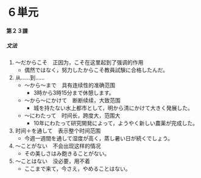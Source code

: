 # ６単元
#### 第２３課
##### 文法
1. ～だからこそ　正因为，こそ在这里起到了强调的作用
	- 偶然ではなく，努力したからこそ教員試験に合格したんだ。
1. 从……到……
	- ～から～まで　具有连续性的准确范围
		- 3時から3時15分まで休憩します。
	- ～から～にかけて　断断续续，大致范围
		- 城を持たない水上都市として，明から清にかけて大きく発展した。
	- ～にわたって　时间长，跨度大，范围大
		- 10年にわたって研究開発によって，ようやく新しい農薬が完成した。
1. 时间＋を通して　表示整个时间范围
	- 今週一週間を通して湿度が高く，蒸し暑い日が続くでしょう。
1. ～ことがない　不会出现这样的情况
	- その美しさはみ飽きることがない。
1. ～ことはない　没必要，用不着
	- ここまで来て，今さえ，やめることはない。